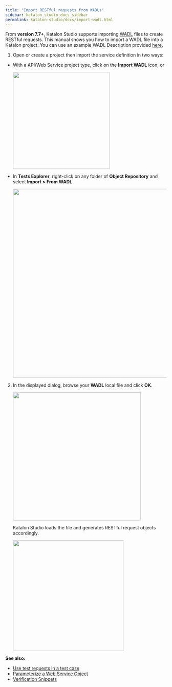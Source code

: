 ```yaml
---
title: "Import RESTful requests from WADLs" 
sidebar: katalon_studio_docs_sidebar
permalink: katalon-studio/docs/import-wadl.html 
---
```


From **version 7.7+**, Katalon Studio supports importing [WADL](https://www.w3.org/Submission/2009/03/) files to create RESTful requests. This manual shows you how to import a WADL file into a Katalon project. You can use an example WADL Description provided [here](https://www.w3.org/Submission/wadl/#x3-40001.3).

1. Open or create a project then import the service definition in two ways:

* With a API/Web Service project type, click on the **Import WADL** icon; or

   <img src="https://github.com/katalon-studio/docs-images/raw/master/katalon-studio/docs/import-wadl/icon.png" width=302>

* In **Tests Explorer**, right-click on any folder of **Object Repository** and select **Import > From WADL**

   <img src="https://github.com/katalon-studio/docs-images/raw/master/katalon-studio/docs/import-wadl/rightclick.png" width=589>

2. In the displayed dialog, browse your **WADL** local file and click **OK**.

   <img src="https://github.com/katalon-studio/docs-images/raw/master/katalon-studio/docs/import-wadl/browse.png" width=399>

   Katalon Studio loads the file and generates RESTful request objects accordingly.

   <img src="https://github.com/katalon-studio/docs-images/raw/master/katalon-studio/docs/import-wadl/imported.png" width=345>

**See also:**

* [Use test requests in a test case](https://docs.katalon.com/katalon-studio/docs/using-web-services-in-a-test-case.html)
* [Parameterize a Web Service Object](/display/KD/Parameterize+a+Web+Service+Object)
* [Verification Snippets](/display/KD/Verification+Snippets)
